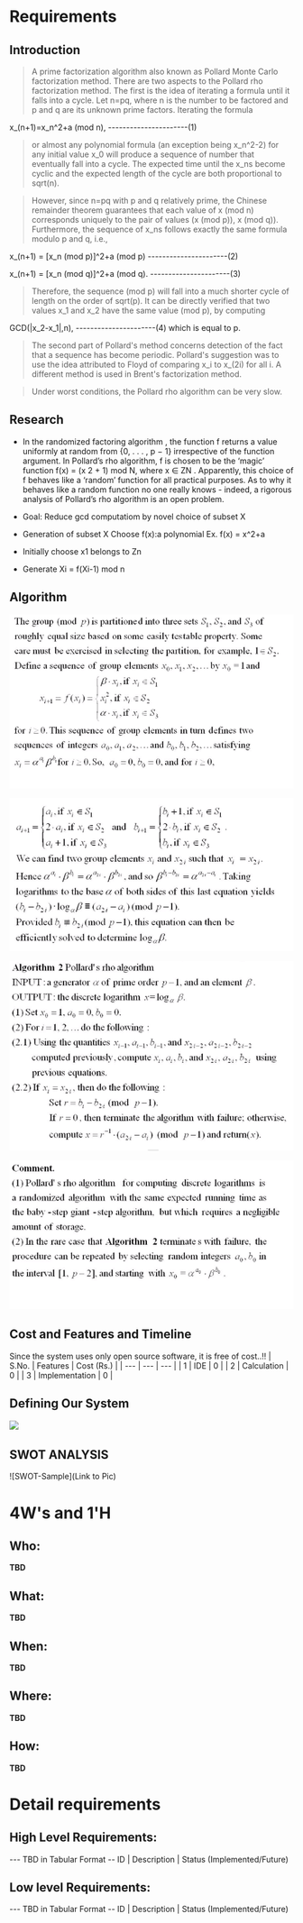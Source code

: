 
# Requirements
## Introduction
>A prime factorization algorithm also known as Pollard Monte Carlo factorization method. There are two aspects to the Pollard rho factorization method. The first is the idea of iterating a formula until it falls into a cycle. Let n=pq, where n is the number to be factored and p and q are its unknown prime factors. Iterating the formula

 x_(n+1)=x_n^2+a (mod n), ----------------------(1)
 
>or almost any polynomial formula (an exception being x_n^2-2) for any initial value x_0 will produce a sequence of number that eventually fall into a cycle. The expected time until the x_ns become cyclic and the expected length of the cycle are both proportional to sqrt(n).

>However, since n=pq with p and q relatively prime, the Chinese remainder theorem guarantees that each value of x (mod n) corresponds uniquely to the pair of values (x (mod p)), x (mod q)). Furthermore, the sequence of x_ns follows exactly the same formula modulo p and q, i.e.,

x_(n+1)	=	[x_n (mod p)]^2+a (mod p)	  ----------------------(2)

x_(n+1)	=	[x_n (mod q)]^2+a (mod q).	----------------------(3)

>Therefore, the sequence (mod p) will fall into a much shorter cycle of length on the order of sqrt(p). It can be directly verified that two values x_1 and x_2 have the same value (mod p), by computing

GCD(|x_2-x_1|,n), 	               ----------------------(4)
which is equal to p.

>The second part of Pollard's method concerns detection of the fact that a sequence has become periodic. Pollard's suggestion was to use the idea attributed to Floyd of comparing x_i to x_(2i) for all i. A different method is used in Brent's factorization method.

>Under worst conditions, the Pollard rho algorithm can be very slow. 

## Research

- In the randomized factoring algorithm , the function f returns a value uniformly at
random from {0, . . . , p − 1} irrespective of the function argument. In Pollard’s rho algorithm, f is chosen to
be the ‘magic’ function f(x) = (x
2 + 1) mod N, where x ∈ ZN . Apparently, this choice of f behaves like
a ‘random’ function for all practical purposes. As to why it behaves like a random function no one really
knows - indeed, a rigorous analysis of Pollard’s rho algorithm is an open problem.

- Goal: Reduce gcd computatiom by novel choice of subset X

- Generation of subset X
Choose f(x):a polynomial Ex. f(x) = x^2+a

- Initially choose x1 belongs to Zn

- Generate Xi = f(Xi-1) mod n

## Algorithm

![](https://github.com/pradhanamit/SDLC-Project/blob/main/1-Requirements/1.png)

![](https://github.com/pradhanamit/SDLC-Project/blob/main/1-Requirements/2.PNG)

![](https://github.com/pradhanamit/SDLC-Project/blob/main/1-Requirements/3.PNG)

![](https://github.com/pradhanamit/SDLC-Project/blob/main/1-Requirements/4.PNG)

## Cost and Features and Timeline

Since the system uses only open source software, it is free of cost..!!
| S.No. | Features | Cost (Rs.) |
| ---   | ---      |  ---       |
| 1 | IDE | 0 |
| 2 | Calculation | 0 |
| 3 | Implementation | 0 |

## Defining Our System
![](https://www.google.com/url?sa=i&url=http%3A%2F%2Fecrypt-eu.blogspot.com%2F2016%2F02%2Fparallelization-of-pollards-rho-method.html&psig=AOvVaw0ei8C-wbZLfkOri4hl1pu3&ust=1628358985623000&source=images&cd=vfe&ved=0CAsQjRxqFwoTCID9qaf8nPICFQAAAAAdAAAAABAD)
## SWOT ANALYSIS
![SWOT-Sample](Link to Pic)

# 4W&#39;s and 1&#39;H

## Who:

**TBD**

## What:

**TBD**

## When:

**TBD**

## Where:

**TBD**

## How:

**TBD**

# Detail requirements
## High Level Requirements:
--- TBD in Tabular Format 
-- ID | Description | Status (Implemented/Future)


##  Low level Requirements:
--- TBD in Tabular Format 
-- ID | Description | Status (Implemented/Future)
